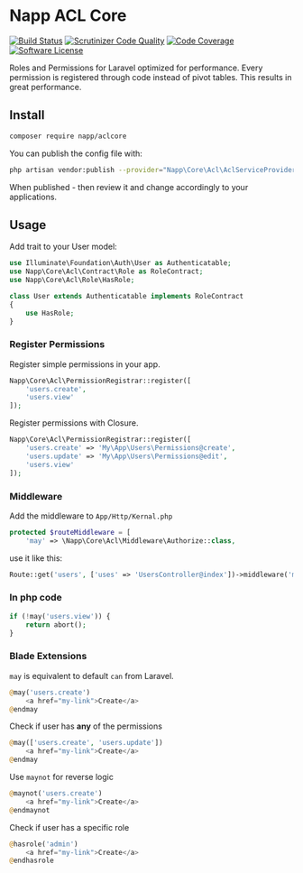 # Napp ACL Core

[![Build Status](https://travis-ci.org/Napp/dbalcore.svg?branch=master)](https://travis-ci.org/Napp/aclcore)
[![Scrutinizer Code Quality](https://scrutinizer-ci.com/g/Napp/aclcore/badges/quality-score.png?b=master)](https://scrutinizer-ci.com/g/Napp/aclcore/?branch=master)
[![Code Coverage](https://scrutinizer-ci.com/g/Napp/aclcore/badges/coverage.png?b=master)](https://scrutinizer-ci.com/g/Napp/aclcore/?branch=master)
[![Software License](https://img.shields.io/badge/license-MIT-brightgreen.svg?style=flat-square)](LICENSE)


Roles and Permissions for Laravel optimized for performance. 
Every permission is registered through code instead of pivot tables. 
This results in great performance.


## Install

```bash
composer require napp/aclcore
```

You can publish the config file with:

```bash
php artisan vendor:publish --provider="Napp\Core\Acl\AclServiceProvider" --tag="config"
```

When published - then review it and change accordingly to your applications.


## Usage

Add trait to your User model:

```php
use Illuminate\Foundation\Auth\User as Authenticatable;
use Napp\Core\Acl\Contract\Role as RoleContract;
use Napp\Core\Acl\Role\HasRole;

class User extends Authenticatable implements RoleContract
{
    use HasRole;
}
```

### Register Permissions

Register simple permissions in your app.

```php
Napp\Core\Acl\PermissionRegistrar::register([
    'users.create', 
    'users.view'
]);
```

Register permissions with Closure.

```php
Napp\Core\Acl\PermissionRegistrar::register([
    'users.create' => 'My\App\Users\Permissions@create',
    'users.update' => 'My\App\Users\Permissions@edit',
    'users.view'
]);
```

### Middleware

Add the middleware to `App/Http/Kernal.php`

```php
protected $routeMiddleware = [
    'may' => \Napp\Core\Acl\Middleware\Authorize::class,
```

use it like this:

```php
Route::get('users', ['uses' => 'UsersController@index'])->middleware('may:users.view');
```


### In php code

```php
if (!may('users.view')) {
    return abort();
}
```


### Blade Extensions

`may` is equivalent to default `can` from Laravel.

```php
@may('users.create')
    <a href="my-link">Create</a>
@endmay
```

Check if user has **any** of the permissions

```php
@may(['users.create', 'users.update'])
    <a href="my-link">Create</a>
@endmay
```

Use `maynot` for reverse logic

```php
@maynot('users.create')
    <a href="my-link">Create</a>
@endmaynot
```

Check if user has a specific role

```php
@hasrole('admin')
    <a href="my-link">Create</a>
@endhasrole
```